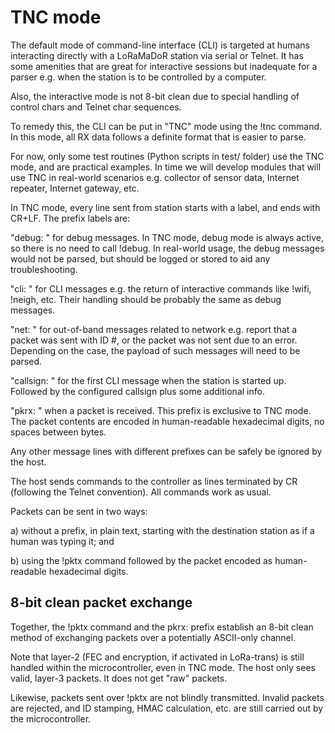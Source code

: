 # TNC mode

The default mode of command-line interface (CLI) is targeted at humans
interacting directly with a LoRaMaDoR station via serial or Telnet.
It has some amenities that are great for interactive sessions but
inadequate for a parser e.g. when the station is to be controlled by
a computer.

Also, the interactive mode is not 8-bit clean due to special handling
of control chars and Telnet char sequences.

To remedy this, the CLI can be put in "TNC" mode using the !tnc
command. In this mode, all RX data follows a definite format that is
easier to parse.

For now, only some test routines (Python scripts in test/ folder) use
the TNC mode, and are practical examples. In time we will develop 
modules that will use TNC in real-world scenarios e.g. collector of
sensor data, Internet repeater, Internet gateway, etc.

In TNC mode, every line sent from station starts with a label, and
ends with CR+LF. The prefix labels are:

"debug: " for debug messages. In TNC mode, debug mode is always active,
so there is no need to call !debug. In real-world usage, the debug
messages would not be parsed, but should be logged or stored to aid
any troubleshooting.

"cli: " for CLI messages e.g. the return of interactive commands like
!wifi, !neigh, etc. Their handling should be probably the same as
debug messages.

"net: " for out-of-band messages related to network e.g. report that
a packet was sent with ID #, or the packet was not sent due to an error.
Depending on the case, the payload of such messages will need to be
parsed.

"callsign: " for the first CLI message when the station is started up.
Followed by the configured callsign plus some additional info. 

"pkrx: " when a packet is received. This prefix is exclusive to TNC
mode. The packet contents are encoded in human-readable hexadecimal
digits, no spaces between bytes.

Any other message lines with different prefixes can be safely be ignored
by the host.

The host sends commands to the controller as lines terminated by CR
(following the Telnet convention). All commands work as usual.

Packets can be sent in two ways:

a) without a prefix, in plain text, starting with the destination station
as if a human was typing it; and

b) using the !pktx command followed by the packet encoded as human-readable
hexadecimal digits.

## 8-bit clean packet exchange

Together, the !pktx command and the pkrx: prefix establish an 8-bit clean
method of exchanging packets over a potentially ASCII-only channel.

Note that layer-2 (FEC and encryption, if activated in LoRa-trans) is still handled within the
microcontroller, even in TNC mode. The host only sees valid, layer-3
packets. It does not get "raw" packets.

Likewise, packets sent over !pktx are not blindly transmitted. Invalid
packets are rejected, and ID stamping, HMAC calculation, etc. are
still carried out by the microcontroller.
